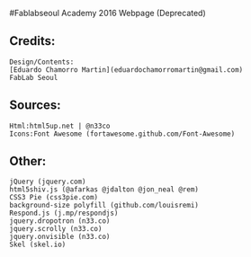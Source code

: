 #Fablabseoul Academy 2016 Webpage (Deprecated)

## Credits:
	Design/Contents:
	[Eduardo Chamorro Martin](eduardochamorromartin@gmail.com)
	FabLab Seoul
	
## Sources:
	Html:html5up.net | @n33co
	Icons:Font Awesome (fortawesome.github.com/Font-Awesome)

## Other:
	jQuery (jquery.com)
	html5shiv.js (@afarkas @jdalton @jon_neal @rem)
	CSS3 Pie (css3pie.com)
	background-size polyfill (github.com/louisremi)
	Respond.js (j.mp/respondjs)
	jquery.dropotron (n33.co)
	jquery.scrolly (n33.co)
	jquery.onvisible (n33.co)
	Skel (skel.io)
